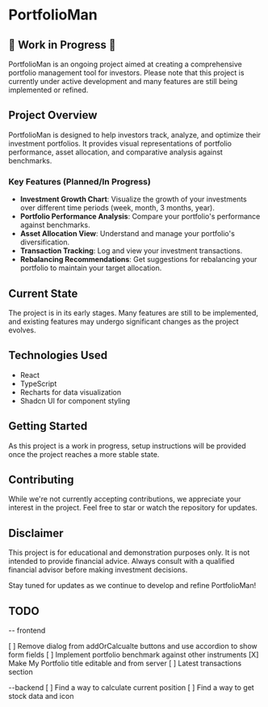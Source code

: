 # PortfolioMan

## 🚧 Work in Progress 🚧

PortfolioMan is an ongoing project aimed at creating a comprehensive portfolio management tool for investors. Please note that this project is currently under active development and many features are still being implemented or refined.

## Project Overview

PortfolioMan is designed to help investors track, analyze, and optimize their investment portfolios. It provides visual representations of portfolio performance, asset allocation, and comparative analysis against benchmarks.

### Key Features (Planned/In Progress)

- **Investment Growth Chart**: Visualize the growth of your investments over different time periods (week, month, 3 months, year).
- **Portfolio Performance Analysis**: Compare your portfolio's performance against benchmarks.
- **Asset Allocation View**: Understand and manage your portfolio's diversification.
- **Transaction Tracking**: Log and view your investment transactions.
- **Rebalancing Recommendations**: Get suggestions for rebalancing your portfolio to maintain your target allocation.

## Current State

The project is in its early stages. Many features are still to be implemented, and existing features may undergo significant changes as the project evolves.

## Technologies Used

- React
- TypeScript
- Recharts for data visualization
- Shadcn UI for component styling

## Getting Started

As this project is a work in progress, setup instructions will be provided once the project reaches a more stable state.

## Contributing

While we're not currently accepting contributions, we appreciate your interest in the project. Feel free to star or watch the repository for updates.

## Disclaimer

This project is for educational and demonstration purposes only. It is not intended to provide financial advice. Always consult with a qualified financial advisor before making investment decisions.


Stay tuned for updates as we continue to develop and refine PortfolioMan!

## TODO

-- frontend

[ ] Remove dialog from addOrCalcualte buttons and use accordion to show form fields
[ ] Implement portfolio benchmark against other instruments
[X] Make My Portfolio title editable and from server
[ ] Latest transactions section

--backend
[ ] Find a way to calculate current position
[ ] Find a way to get stock data and icon